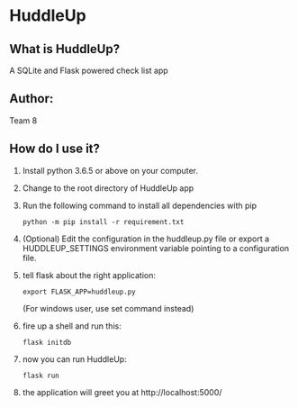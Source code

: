 
# HuddleUp

## What is HuddleUp?

A SQLite and Flask powered check list app
	  
## Author:
	
Team 8
	  

## How do I use it?
	
1. Install python 3.6.5 or above on your computer.

2. Change to the root directory of HuddleUp app

3. Run the following command to install all dependencies with pip

	`python -m pip install -r requirement.txt`

4. (Optional) Edit the configuration in the huddleup.py file or export a HUDDLEUP_SETTINGS environment variable pointing to a configuration file.

5. tell flask about the right application:

	`export FLASK_APP=huddleup.py`
 
	(For windows user, use set command instead)

6. fire up a shell and run this:

	`flask initdb`

7. now you can run HuddleUp:

	`flask run`

8. the application will greet you at http://localhost:5000/

